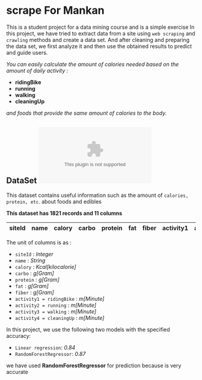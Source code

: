 # scrape For Mankan
This is a student project for a data mining course and is a simple exercise
In this project, we have tried to extract data from a site using ``` web scraping ``` and ``` crawling ``` methods and create a data set.
And after cleaning and preparing the data set, we first analyze it and then use the obtained results to predict and guide users.

*You can easily calculate the amount of calories needed based on the amount of daily activity :*
  - **ridingBike**
  - **running**
  - **walking**
  - **cleaningUp**
    
*and foods that provide the same amount of calories to the body.*


## DataSet ![Mankan_dataset.csv](https://github.com/saeidEmadi/scrapeForMankan/blob/main/Mankan_dataset.csv)
This dataset contains useful information such as the amount of ```calories, protein, etc```. about foods and edibles

**This dataset has 1821 records and 11 columns**

| siteId | name | calory | carbo | protein | fat | fiber | activity1 | activity2 | activity3 | activity4 |
| ----------- | ----------- | ----------- | ----------- | ----------- | ----------- | ----------- | ----------- | ----------- | ----------- | ----------- |

The unit of columns is as :
- ` siteId ` : *Integer*
- ` name ` : *String*
- ` calory ` : *Kcal[kilocalorie]*
- ` carbo ` : *g[Gram]*
- ` protein ` : *g[Gram]*
- ` fat ` : *g[Gram]*
- ` fiber ` : *g[Gram]*
- `activity1 = ridingBike` : *m[Minute]*
- `activity2 = running` : *m[Minute]*
- `activity3 = walking` : *m[Minute]*
- `activity4 = cleaningUp` : *m[Minute]*


In this project, we use the following two models with the specified accuracy:
- `Linear regression`: *0.84*
- `RandomForestRegressor`: *0.87*
  
we have used **RandomForestRegressor** for prediction because is very accurate
